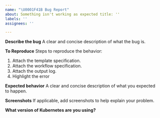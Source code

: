 ```yaml
---
name: "\U0001F41B Bug Report"
about: Something isn't working as expected title: ''
labels: ''
assignees: ''

---
```


**Describe the bug**
A clear and concise description of what the bug is.

**To Reproduce**
Steps to reproduce the behavior:

1. Attach the template specification.
2. Attach the workflow specification.
3. Attach the output log.
4. Highlight the error

**Expected behavior**
A clear and concise description of what you expected to happen.

**Screenshots**
If applicable, add screenshots to help explain your problem.

**What version of Kubernetes are you using?**
<!-- You can run `kubectl version` -->
